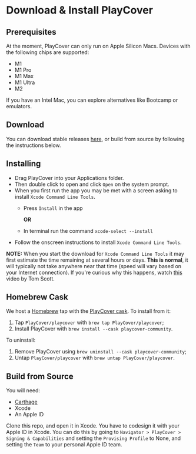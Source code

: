 # Download & Install PlayCover

## Prerequisites

At the moment, PlayCover can only run on Apple Silicon Macs. Devices with the following chips are supported:

* M1
* M1 Pro
* M1 Max
* M1 Ultra
* M2

If you have an Intel Mac, you can explore alternatives like Bootcamp or emulators.

## Download

You can download stable releases [here](https://github.com/PlayCover/PlayCover/releases), or build from source by following the instructions below.

## Installing

- Drag PlayCover into your Applications folder. 
- Then double click to open and click `Open` on the system prompt. 
- When you first run the app you may be met with a screen asking to install `Xcode Command Line Tools`. 
    - Press `Install` in the app 
    
        __OR__ 
    - In terminal run the command `xcode-select --install`
- Follow the onscreen instructions to install `Xcode Command Line Tools`.

__NOTE:__ When you start the download for `Xcode Command Line Tools` it may first estimate the time remaining at several hours or days. __This is normal__, it will typically not take anywhere near that time (speed will vary based on your Internet connection). If you're curious why this happens, watch [this](https://youtu.be/iZnLZFRylbs) video by Tom Scott.

## Homebrew Cask
We host a [Homebrew](https://brew.sh) tap with the [PlayCover cask](https://github.com/PlayCover/homebrew-playcover/blob/master/Casks/playcover-community.rb). To install from it:

1. Tap `PlayCover/playcover` with `brew tap PlayCover/playcover`;
2. Install PlayCover with `brew install --cask playcover-community`.

To uninstall:
1. Remove PlayCover using `brew uninstall --cask playcover-community`;
2. Untap `PlayCover/playcover` with `brew untap PlayCover/playcover`.


## Build from Source

You will need:

- [Carthage](https://formulae.brew.sh/formula/carthage)
- Xcode
- An Apple ID

Clone this repo, and open it in Xcode. You have to codesign it with your Apple ID in Xcode. You can do this by going to `Navigator > PlayCover > Signing & Capabilities` and setting the `Provising Profile` to None, and setting the `Team` to your personal Apple ID team.